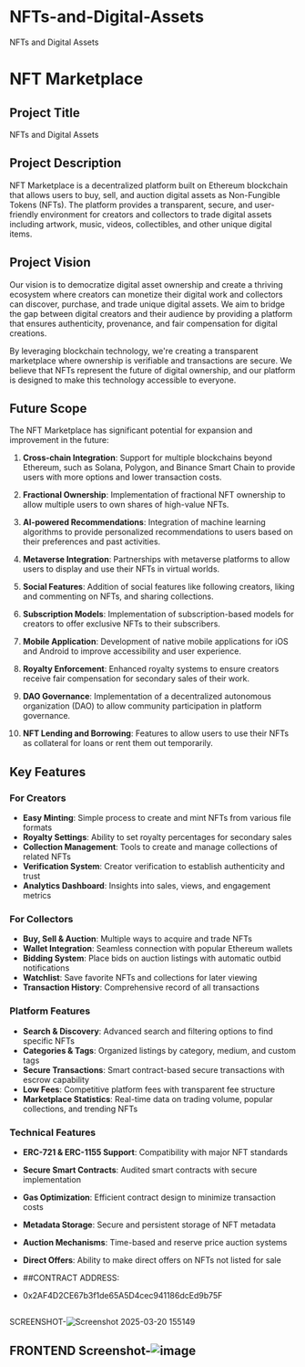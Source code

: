 # NFTs-and-Digital-Assets
NFTs and Digital Assets
# NFT Marketplace

## Project Title
NFTs and Digital Assets

## Project Description
NFT Marketplace is a decentralized platform built on Ethereum blockchain that allows users to buy, sell, and auction digital assets as Non-Fungible Tokens (NFTs). The platform provides a transparent, secure, and user-friendly environment for creators and collectors to trade digital assets including artwork, music, videos, collectibles, and other unique digital items.

## Project Vision
Our vision is to democratize digital asset ownership and create a thriving ecosystem where creators can monetize their digital work and collectors can discover, purchase, and trade unique digital assets. We aim to bridge the gap between digital creators and their audience by providing a platform that ensures authenticity, provenance, and fair compensation for digital creations.

By leveraging blockchain technology, we're creating a transparent marketplace where ownership is verifiable and transactions are secure. We believe that NFTs represent the future of digital ownership, and our platform is designed to make this technology accessible to everyone.

## Future Scope
The NFT Marketplace has significant potential for expansion and improvement in the future:

1. **Cross-chain Integration**: Support for multiple blockchains beyond Ethereum, such as Solana, Polygon, and Binance Smart Chain to provide users with more options and lower transaction costs.

2. **Fractional Ownership**: Implementation of fractional NFT ownership to allow multiple users to own shares of high-value NFTs.

3. **AI-powered Recommendations**: Integration of machine learning algorithms to provide personalized recommendations to users based on their preferences and past activities.

4. **Metaverse Integration**: Partnerships with metaverse platforms to allow users to display and use their NFTs in virtual worlds.

5. **Social Features**: Addition of social features like following creators, liking and commenting on NFTs, and sharing collections.

6. **Subscription Models**: Implementation of subscription-based models for creators to offer exclusive NFTs to their subscribers.

7. **Mobile Application**: Development of native mobile applications for iOS and Android to improve accessibility and user experience.

8. **Royalty Enforcement**: Enhanced royalty systems to ensure creators receive fair compensation for secondary sales of their work.

9. **DAO Governance**: Implementation of a decentralized autonomous organization (DAO) to allow community participation in platform governance.

10. **NFT Lending and Borrowing**: Features to allow users to use their NFTs as collateral for loans or rent them out temporarily.

## Key Features

### For Creators
- **Easy Minting**: Simple process to create and mint NFTs from various file formats
- **Royalty Settings**: Ability to set royalty percentages for secondary sales
- **Collection Management**: Tools to create and manage collections of related NFTs
- **Verification System**: Creator verification to establish authenticity and trust
- **Analytics Dashboard**: Insights into sales, views, and engagement metrics

### For Collectors
- **Buy, Sell & Auction**: Multiple ways to acquire and trade NFTs
- **Wallet Integration**: Seamless connection with popular Ethereum wallets
- **Bidding System**: Place bids on auction listings with automatic outbid notifications
- **Watchlist**: Save favorite NFTs and collections for later viewing
- **Transaction History**: Comprehensive record of all transactions

### Platform Features
- **Search & Discovery**: Advanced search and filtering options to find specific NFTs
- **Categories & Tags**: Organized listings by category, medium, and custom tags
- **Secure Transactions**: Smart contract-based secure transactions with escrow capability
- **Low Fees**: Competitive platform fees with transparent fee structure
- **Marketplace Statistics**: Real-time data on trading volume, popular collections, and trending NFTs

### Technical Features
- **ERC-721 & ERC-1155 Support**: Compatibility with major NFT standards
- **Secure Smart Contracts**: Audited smart contracts with secure implementation
- **Gas Optimization**: Efficient contract design to minimize transaction costs
- **Metadata Storage**: Secure and persistent storage of NFT metadata
- **Auction Mechanisms**: Time-based and reserve price auction systems
- **Direct Offers**: Ability to make direct offers on NFTs not listed for sale

- ##CONTRACT ADDRESS:
- 0x2AF4D2CE67b3f1de65A5D4cec941186dcEd9b75F
##
SCREENSHOT-![Screenshot 2025-03-20 155149](https://github.com/user-attachments/assets/9b981acb-3c10-4226-9fa6-957657a13454)




## FRONTEND Screenshot-![image](https://github.com/user-attachments/assets/65a58410-d03c-4066-8650-4d4174ceb9ee)


